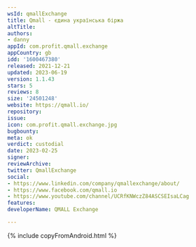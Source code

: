 ```yaml
---
wsId: qmallExchange
title: Qmall - єдина українська біржа
altTitle: 
authors:
- danny
appId: com.profit.qmall.exchange
appCountry: gb
idd: '1600467380'
released: 2021-12-21
updated: 2023-06-19
version: 1.1.43
stars: 5
reviews: 8
size: '24501248'
website: https://qmall.io/
repository: 
issue: 
icon: com.profit.qmall.exchange.jpg
bugbounty: 
meta: ok
verdict: custodial
date: 2023-02-25
signer: 
reviewArchive: 
twitter: QmallExchange
social:
- https://www.linkedin.com/company/qmallexchange/about/
- https://www.facebook.com/qmall.io
- https://www.youtube.com/channel/UCRfKNWczZ84ASCSEIsaLCag
features: 
developerName: QMALL Exchange

---
```


{% include copyFromAndroid.html %}
